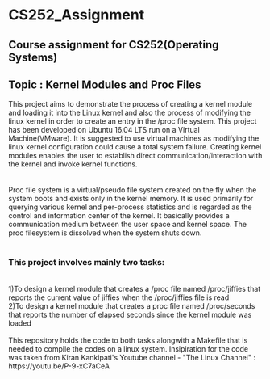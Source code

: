 # CS252_Assignment
## Course assignment for CS252(Operating Systems)
## Topic : Kernel Modules and Proc Files
This project aims to demonstrate the process of creating a kernel module and loading it into the Linux kernel and also the process of modifying the linux kernel in order to create an entry in the /proc file system.
This project has been developed on Ubuntu 16.04 LTS run on a Virtual Machine(VMware). It is suggested to use virtual machines as modifying the linux kernel configuration could cause a total system failure.
Creating kernel modules enables the user to establish direct communication/interaction with the kernel and invoke kernel functions.<br />
<br />
<br />
Proc file system is a virtual/pseudo file system created on the fly when the system boots and exists only in the kernel memory. It is used primarily for querying various kernel and per-process statistics and is regarded as the control and information center of the kernel. It basically provides a communication medium between the user space and kernel space. The proc filesystem is dissolved when the system shuts down. 
<br />
<br />
### This project involves mainly two tasks:
<br />
1)To design a kernel module that creates a /proc file named /proc/jiffies that reports the current value of jiffies when the /proc/jiffies file is read
<br />
2)To design a kernel module that creates a proc file named /proc/seconds that reports the number of elapsed seconds since the kernel module was loaded
<br />
<br />
This repository holds the code to both tasks alongwith a Makefile that is needed to compile the codes on a linux system. Insipiration for the code was taken from Kiran Kankipati's Youtube channel - "The Linux Channel" : https://youtu.be/P-9-xC7aCeA
